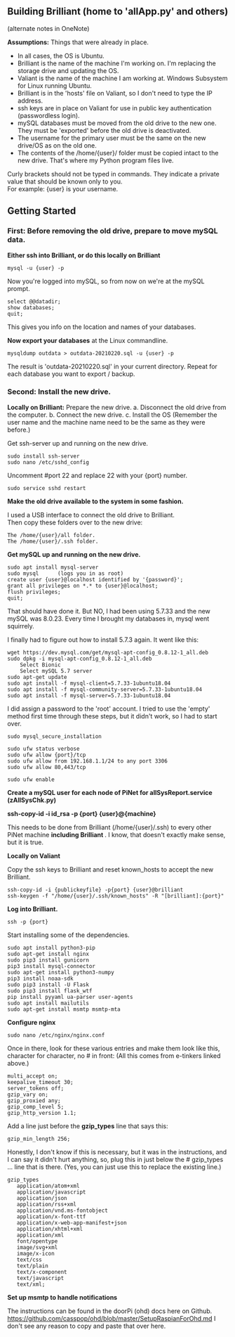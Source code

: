 ## Building Brilliant (home to 'allApp.py' and others)

(alternate notes in OneNote)

**Assumptions:** Things that were already in place.

- In all cases, the OS is Ubuntu.
- Brilliant is the name of the machine I'm working on. I'm replacing the storage drive and updating the OS.
- Valiant is the name of the machine I am working at. Windows Subsystem for Linux running Ubuntu.
- Brilliant is in the 'hosts' file on Valiant, so I don't need to type the IP address.
- ssh keys are in place on Valiant for use in public key authentication (passwordless login).
- mySQL databases must be moved from the old drive to the new one. They must be 'exported' before the old drive is deactivated.
- The username for the primary user must be the same on the new drive/OS as on the old one.
- The contents of the /home/{user}/ folder must be copied intact to the new drive. That's where my Python program files live.


Curly brackets should not be typed in commands. They indicate a private value that should be known only to you.  
For example: {user} is your username.

## Getting Started ##

### First: Before removing the old drive, prepare to move mySQL data.

**Either ssh into Brilliant, or do this locally on Brilliant**

    mysql -u {user} -p

Now you're logged into mySQL, so from now on we're at the mySQL prompt.

    select @@datadir;
    show databases;
    quit;
This gives you info on the location and names of your databases.

**Now export your databases** at the Linux commandline.

    mysqldump outdata > outdata-20210220.sql -u {user} -p

The result is 'outdata-20210220.sql' in your current directory.
Repeat for each database you want to export / backup.

### Second: Install the new drive.

**Locally on Brilliant:**
Prepare the new drive.
   a. Disconnect the old drive from the computer.
   b. Connect the new drive.
   c. Install the OS (Remember the user name and the machine name need to be the same as they were before.)

Get ssh-server up and running on the new drive.

    sudo install ssh-server
    sudo nano /etc/sshd_config

Uncomment #port 22 and replace 22 with your {port} number.

    sudo service sshd restart

**Make the old drive available to the system in some fashion.**

I used a USB interface to connect the old drive to Brilliant.  
Then copy these folders over to the new drive:
   
    The /home/{user}/all folder.
    The /home/{user}/.ssh folder.


**Get mySQL up and running on the new drive.**

    sudo apt install mysql-server
    sudo mysql      (logs you in as root)
    create user {user}@localhost identified by '{password}';
    grant all privileges on *.* to {user}@localhost;
    flush privileges;
    quit;

That should have done it.  But NO, I had been using 5.7.33 and the new mySQL was 8.0.23.
Every time I brought my databases in, mysql went squirrely.

I finally had to figure out how to install 5.7.3 again.  It went like this:

    wget https://dev.mysql.com/get/mysql-apt-config_0.8.12-1_all.deb
    sudo dpkg -i mysql-apt-config_0.8.12-1_all.deb
        Select Bionic
        Select mySQL 5.7 server
    sudo apt-get update
    sudo apt install -f mysql-client=5.7.33-1ubuntu18.04
    sudo apt install -f mysql-community-server=5.7.33-1ubuntu18.04
    sudo apt install -f mysql-server=5.7.33-1ubuntu18.04

I did assign a password to the 'root' account. I tried to use the 'empty' method first time through these steps, but it didn't work, so I had to start over.

    sudo mysql_secure_installation

    sudo ufw status verbose
    sudo ufw allow {port}/tcp
    sudo ufw allow from 192.168.1.1/24 to any port 3306
    sudo ufw allow 80,443/tcp

    sudo ufw enable

**Create a mySQL user for each node of PiNet for allSysReport.service (zAllSysChk.py)**

**ssh-copy-id -i id_rsa -p {port} {user}@{machine}**

This needs to be done from Brilliant (/home/{user}/.ssh) to every other PiNet machine <b> including Brilliant </b>.  I know, that doesn't exactly make sense, but it is true.


**Locally on Valiant**

Copy the ssh keys to Brilliant and reset known_hosts to accept the new Brilliant.

    ssh-copy-id -i {publickeyfile} -p{port} {user}@brilliant
    ssh-keygen -f "/home/{user}/.ssh/known_hosts" -R "[brilliant]:{port}"

**Log into Brilliant.**

    ssh -p {port} 

Start installing some of the dependencies.

    sudo apt install python3-pip
    sudo apt-get install nginx
    sudo pip3 install gunicorn
    pip3 install mysql-connector
    sudo apt-get install python3-numpy
    pip3 install noaa-sdk
    sudo pip3 install -U Flask
    sudo pip3 install flask_wtf
    pip install pyyaml ua-parser user-agents
    sudo apt install mailutils
    sudo apt-get install msmtp msmtp-mta

**Configure nginx**

    sudo nano /etc/nginx/nginx.conf

Once in there, look for these various entries and make them look like this, character for character, no # in front:  (All this comes from e-tinkers linked above.)

    multi_accept on;
    keepalive_timeout 30;
    server_tokens off; 
    gzip_vary on;
    gzip_proxied any;
    gzip_comp_level 5;
    gzip_http_version 1.1;

Add a line just before the <b>gzip_types</b> line that says this: 

    gzip_min_length 256;

Honestly, I don't know if this is necessary, but it was in the instructions, and I can say it didn't hurt anything, so, plug this in just below the # gzip_types ... line that is there. (Yes, you can just use this to replace the existing line.)

    gzip_types
       application/atom+xml 
       application/javascript 
       application/json 
       application/rss+xml 
       application/vnd.ms-fontobject 
       application/x-font-ttf 
       application/x-web-app-manifest+json 
       application/xhtml+xml 
       application/xml 
       font/opentype 
       image/svg+xml 
       image/x-icon 
       text/css 
       text/plain 
       text/x-component 
       text/javascript 
       text/xml;

**Set up msmtp to handle notifications**

The instructions can be found in the doorPi (ohd) docs here on Github. https://github.com/casspop/ohd/blob/master/SetupRaspianForOhd.md
I don't see any reason to copy and paste that over here.



